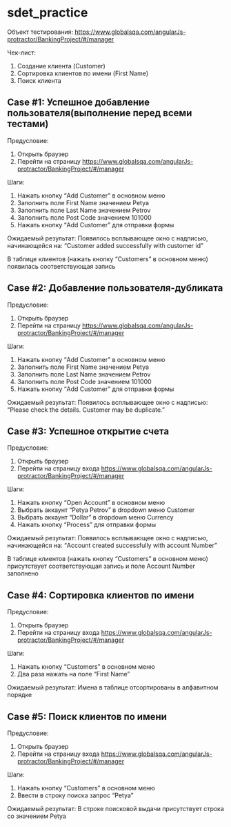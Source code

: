 # sdet_practice

Объект тестирования:
https://www.globalsqa.com/angularJs-protractor/BankingProject/#/manager

Чек-лист:
1. Создание клиента (Customer)
2. Сортировка клиентов по имени (First Name)
3. Поиск клиента

## Case #1: Успешное добавление пользователя(выполнение перед всеми тестами)
Предусловие:
1. Открыть браузер
2. Перейти на страницу https://www.globalsqa.com/angularJs-protractor/BankingProject/#/manager

Шаги:
1. Нажать кнопку “Add Customer” в основном меню
2. Заполнить поле  First Name значением Petya
3. Заполнить поле Last Name значением Petrov
4. Заполнить поле Post Code значением 101000
5. Нажать кнопку  “Add Customer” для отправки формы

Ожидаемый результат:
Появилось всплывающее окно с надписью, начинающейся на: “Customer added successfully with customer id”

В таблице клиентов (нажать кнопку “Customers” в основном меню) появилась соответствующая запись


## Case #2: Добавление пользователя-дубликата
Предусловие:
1. Открыть браузер
2. Перейти на страницу https://www.globalsqa.com/angularJs-protractor/BankingProject/#/manager

Шаги:
1. Нажать кнопку “Add Customer” в основном меню
2. Заполнить поле  First Name значением Petya
3. Заполнить поле Last Name значением Petrov
4. Заполнить поле Post Code значением 101000
5. Нажать кнопку  “Add Customer” для отправки формы


Ожидаемый результат:
Появилось всплывающее окно с надписью: “Please check the details. Customer may be duplicate.”

## Case #3: Успешное открытие счета
Предусловие:
1. Открыть браузер
2. Перейти на страницу входа https://www.globalsqa.com/angularJs-protractor/BankingProject/#/manager

Шаги:
1. Нажать кнопку “Open Account” в основном меню
2. Выбрать аккаунт “Petya Petrov” в dropdown меню Customer
3. Выбрать аккаунт “Dollar” в dropdown меню Currency
4. Нажать кнопку  “Process” для отправки формы

Ожидаемый результат:
Появилось всплывающее окно с надписью, начинающейся на: “Account created successfully with account Number”

В таблице клиентов (нажать кнопку “Customers” в основном меню) присутствует соответствующая запись и поле Account Number заполнено

## Case #4: Сортировка клиентов по имени
Предусловие:
1. Открыть браузер
2. Перейти на страницу входа https://www.globalsqa.com/angularJs-protractor/BankingProject/#/manager

Шаги:
1. Нажать кнопку “Customers” в основном меню
2. Два раза нажать на поле “First Name”

Ожидаемый результат:
Имена в таблице отсортированы в алфавитном порядке

## Case #5: Поиск клиентов по имени
Предусловие:
1. Открыть браузер
2. Перейти на страницу входа https://www.globalsqa.com/angularJs-protractor/BankingProject/#/manager

Шаги:
1. Нажать кнопку “Customers” в основном меню
4. Ввести в строку поиска запрос “Petya”

Ожидаемый результат:
В строке поисковой выдачи присутствует строка со значением Petya
